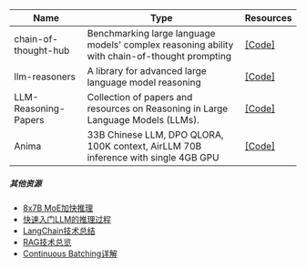 | Name| Type |Resources|
| ------- | ----- | ------ |
|chain-of-thought-hub|Benchmarking large language models' complex reasoning ability with chain-of-thought prompting|[[Code]](https://github.com/FranxYao/chain-of-thought-hub)|
|llm-reasoners|A library for advanced large language model reasoning|[[Code]](https://github.com/Ber666/llm-reasoners)|
|LLM-Reasoning-Papers|Collection of papers and resources on Reasoning in Large Language Models (LLMs).|[[Code]](https://github.com/atfortes/LLM-Reasoning-Papers)|
|Anima|33B Chinese LLM, DPO QLORA, 100K context, AirLLM 70B inference with single 4GB GPU|[[Code]](https://github.com/lyogavin/Anima)|


##### 其他资源

- [8x7B MoE加快推理](https://mp.weixin.qq.com/s/jztC2tbTP8vxDJFPU0jIJg)
- [快速入门LLM的推理过程](https://mp.weixin.qq.com/s/T38OaA9A-vfxIuqaJkiv5g)
- [LangChain技术总结](https://mp.weixin.qq.com/s/eEZDVXlcw_ulWUCEE98Gkw)
- [RAG技术总览](https://mp.weixin.qq.com/s/xjMOePFuLAQeI9icajYzXQ)
- [Continuous Batching详解](https://mp.weixin.qq.com/s/77vlWgN6WkL3jL-6AJ0VAg)